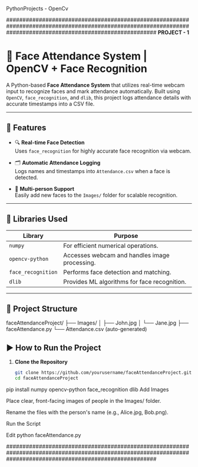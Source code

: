PythonProjects - OpenCv 

##############################################################################################################################################################
**PROJECT - 1**
# 🧠 Face Attendance System | OpenCV + Face Recognition

A Python-based **Face Attendance System** that utilizes real-time webcam input to recognize faces and mark attendance automatically. Built using `OpenCV`, `face_recognition`, and `dlib`, this project logs attendance details with accurate timestamps into a CSV file.

---

## 🚀 Features

- 🔍 **Real-time Face Detection**  
  Uses `face_recognition` for highly accurate face recognition via webcam.

- 🗂️ **Automatic Attendance Logging**  
  Logs names and timestamps into `Attendance.csv` when a face is detected.

- 👥 **Multi-person Support**  
  Easily add new faces to the `Images/` folder for scalable recognition.

---

## 🧰 Libraries Used

| Library             | Purpose                                           |
|---------------------|---------------------------------------------------|
| `numpy`             | For efficient numerical operations.               |
| `opencv-python`     | Accesses webcam and handles image processing.     |
| `face_recognition`  | Performs face detection and matching.             |
| `dlib`              | Provides ML algorithms for face recognition.      |

---

## 📂 Project Structure

faceAttendanceProject/
├── Images/
│   ├── John.jpg
│   └── Jane.jpg
├── faceAttendance.py
└── Attendance.csv (auto-generated)
## ▶️ How to Run the Project

1. **Clone the Repository**
   ```bash
   git clone https://github.com/yourusername/faceAttendanceProject.git
   cd faceAttendanceProject

pip install numpy opencv-python face_recognition dlib
Add Images

Place clear, front-facing images of people in the Images/ folder.

Rename the files with the person's name (e.g., Alice.jpg, Bob.png).

Run the Script


Edit
python faceAttendance.py

##############################################################################################################################################################

